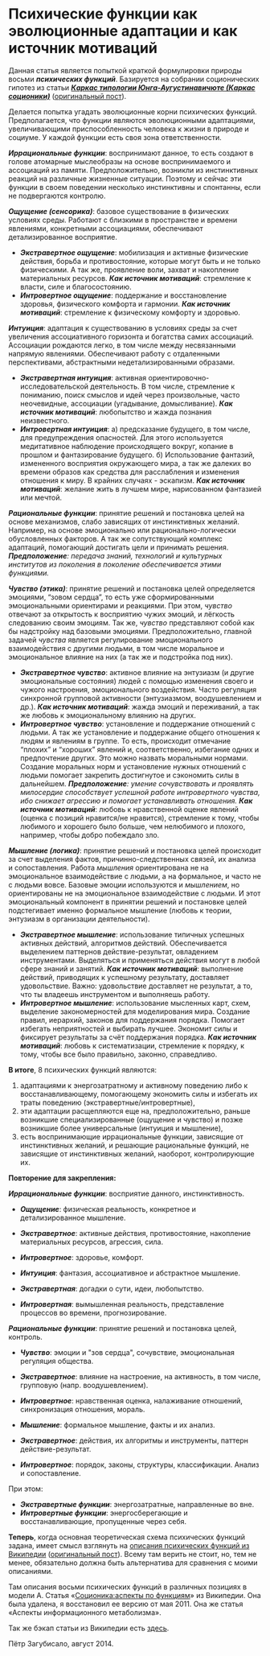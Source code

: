 # Психические функции как эволюционные адаптации и как источник мотиваций

Данная статья является попыткой краткой формулировки природы восьми **_психических функций_**. Базируется на собрании соционических гипотез из статьи **_[Каркас типологии Юнга-Аугустинавичюте (Каркас соционики)](../)_** ([оригинальный пост](http://kiwi0fruit.tumblr.com/post/36128399399)).

Делается попытка угадать эволюционные корни психических функций. Предполагается, что функции являются эволюционными адаптациями, увеличивающими приспособленность человека к жизни в природе и социуме. У каждой функции есть своя зона ответственности.

**_Иррациональные функции_**: воспринимают данное, то есть создают в голове атомарные мыслеобразы на основе воспринимаемого и ассоциаций из памяти. Предположительно, возникли из инстинктивных реакций на различные жизненные ситуации. Поэтому и сейчас эти функции в своем поведении несколько инстинктивны и спонтанны, если не подвергаются контролю.

**_Ощущение (сенсорика)_**: базовое существование в физических условиях среды. Работают с близкими в пространстве и времени явлениями, конкретными ассоциациями, обеспечивают детализированное восприятие.

* **_Экстравертное ощущение_**: мобилизация и активные физические действия, борьба и противостояние, которые могут быть и не только физическими. А так же, проявление воли, захват и накопление материальных ресурсов. **_Как источник мотиваций_**: стремление к власти, силе и благосостоянию.
* **_Интровертное ощущение_**: поддержание и восстановление здоровья, физического комфорта и гармонии. **_Как источник мотиваций_**: стремление к физическому комфорту и здоровью.

**_Интуиция_**: адаптация к существованию в условиях среды за счет увеличения ассоциативного горизонта и богатства самих ассоциаций. Ассоциации рождаются легко, в том числе между несвязанными напрямую явлениями. Обеспечивают работу с отдаленными перспективами, абстрактными недетализированными образами.

* **_Экстравертная интуиция_**: активная ориентировочно-исследовательской деятельность. В том числе, стремление к пониманию, поиск смыслов и идей через произвольные, часто неочевидные, ассоциации (угадывание, домысливание). **_Как источник мотиваций_**: любопытство и жажда познания неизвестного.
* **_Интровертная интуиция_**: а) предсказание будущего, в том числе, для предупреждения опасностей. Для этого используется медитативное наблюдение происходящего вокруг, копание в прошлом и фантазирование будущего. б) Использование фантазий, измененного восприятия окружающего мира, а так же далеких во времени образов как средства для расслабления и изменения отношения к миру. В крайних случаях - эскапизм. **_Как источник мотиваций_**: желание жить в лучшем мире, нарисованном фантазией или мечтой.

**_Рациональные функции_**: принятие решений и постановка целей на основе механизмов, слабо зависящих от инстинктивных желаний. Например, на основе эмоционально или рационально-логически обусловленных факторов. А так же сопутствующий комплекс адаптаций, помогающий достигать цели и принимать решения. _**Предположение**: передача знаний, технологий и культурных институтов из поколения в поколение обеспечивается этими функциями._

**_Чувство (этика)_**: принятие решений и постановка целей определяется эмоциями, “зовом сердца”, то есть уже сформированными эмоциональными ориентирами и реакциями. При этом, _чувство_ отвечают за открытость к восприятию чужих эмоций, и лёгкость следованию своим эмоциям. Так же, _чувство_ представляют собой как бы надстройку над базовыми эмоциями. Предположительно, главной задачей _чувства_ является регулирование эмоционального взаимодействия с другими людьми, в том числе моральное и эмоциональное влияние на них (а так же и подстройка под них).

* **_Экстравертное чувство_**: активное влияние на энтузиазм (и другие эмоциональные состояния) людей с помощью изменения своего и чужого настроения, эмоционального воздействия. Часто регуляция синхронной групповой активности (энтузиазмом, воодушевлением и др.). **_Как источник мотиваций_**: жажда эмоций и переживаний, а так же любовь к эмоциональному влиянию на других.
* **_Интровертное чувство_**: установление и поддержание отношений с людьми. А так же установление и поддержание общего отношения к людям и явлениям в группе. То есть, происходит отмечание “плохих” и “хороших” явлений и, соответственно, избегание одних и предпочтение других. Это можно назвать моральными нормами. Создание моральных норм и установление нужных отношений с людьми помогает закрепить достигнутое и сэкономить силы в дальнейшем. _**Предположение**: умение сочувствовать и проявлять милосердие способствует успешной работе интровертного чувства, ибо снижает агрессию и помогает устанавливать отношения._ **_Как источник мотиваций_**: любовь к нравственной оценке явлений (оценка с позиций нравится/не нравится), стремление к тому, чтобы любимого и хорошего было больше, чем нелюбимого и плохого, например, чтобы добро побеждало зло.

**_Мышление (логика)_**: принятие решений и постановка целей происходит за счет выделения фактов, причинно-следственных связей, их анализа и сопоставления. Работа _мышления_ ориентирована не на эмоциональное взаимодействие с людьми, а на формальное, и часто не с людьми вовсе. Базовые эмоции используются и _мышлением_, но ориентированы не на эмоциональное взаимодействие с людьми. И этот эмоциональный компонент в принятии решений и постановке целей подстегивает именно формальное мышление (любовь к теории, энтузиазм в организации деятельности).

* **_Экстравертное мышление_**: использование типичных успешных активных действий, алгоритмов действий. Обеспечивается выделением паттернов действие-результат, овладением инструментами. Выделяться и применяться действия могут в любой сфере знаний и занятий. **_Как источник мотиваций_**: выполнение действий, приводящих к успешному результату, доставляет удовольствие. Важно: удовольствие доставляет не результат, а то, что ты владеешь инструментом и выполняешь работу.
* **_Интровертное мышление_**: использование мысленных карт, схем, выделение закономерностей для моделирования мира. Создание правил, иерархий, законов для поддержания порядка. Помогает избегать неприятностей и выбирать лучшее. Экономит силы и фиксирует результаты за счёт поддержания порядка. **_Как источник мотиваций_**: любовь к систематизации, стремление к порядку, к тому, чтобы все было правильно, законно, справедливо.

**В итоге**, 8 психических функций являются:

1. адаптациями к энергозатратному и активному поведению либо к восстанавливающему, помогающему экономить силы и избегать их траты поведению (экстравертные/интровертные),
2. эти адаптации расщепляются еще на, предположительно, раньше возникшие специализированные (ощущение и чувство) и позже возникшие более универсальные (интуиция и мышление),
3. есть воспринимающие иррациональные функции, зависящие от инстинктивных желаний, и решающие рациональные функций, не зависящие от инстинктивных желаний, наоборот, контролирующие их.

**Повторение для закрепления:**

_**Иррациональные функции**_: восприятие данного, инстинктивность.

* _**Ощущение**_: физическая реальность, конкретное и детализированное мышление.
* _**Экстравертное**_: активные действия, противостояние, накопление материальных ресурсов, агрессия, сила.
* _**Интровертное**_: здоровье, комфорт.

* _**Интуиция**_: фантазия, ассоциативное и абстрактное мышление.
* _**Экстравертная**_: догадки о сути, идеи, любопытство.
* _**Интровертная**_: вымышленная реальность, представление процессов во времени, прогнозирование.

_**Рациональные функции**_: принятие решений и постановка целей, контроль.

* _**Чувство**_: эмоции и "зов сердца", сочувствие, эмоциональная регуляция общества.
* _**Экстравертное**_: влияние на настроение, на активность, в том числе, групповую (напр. воодушевлением).
* _**Интровертное**_: нравственная оценка, налаживание отношений, синхронизация отношения, мораль.

* _**Мышление**_: формальное мышление, факты и их анализ.
* _**Экстравертное**_: действия, их алгоритмы и инструменты, паттерн действие-результат.
* _**Интровертное**_: порядок, законы, структуры, классификации. Анализ и сопоставление.

При этом:

* _**Экстравертные функции**_: энергозатратные, направленные во вне.
* _**Интровертные функции**_: энергосберегающие и восстанавливающие, пропущенные через себя.

**Теперь**, когда основная теоретическая схема психических функций задана, имеет смысл взглянуть на [описания психических функций из Википедии](http://kiwi0fruit.tumblr.com/functions) ([оригинальный пост](http://kiwi0fruit.tumblr.com/post/57594360708)). Всему там верить не стоит, но, тем не менее, обязательно должна быть альтернатива для сравнения с моими описаниями.

Там описания восьми психических функций в различных позициях в модели А. Статья «[Соционика:аспекты по функциям](http://ru.wikipedia.org/wiki/%D0%A1%D0%BE%D1%86%D0%B8%D0%BE%D0%BD%D0%B8%D0%BA%D0%B0:%D0%B0%D1%81%D0%BF%D0%B5%D0%BA%D1%82%D1%8B_%D0%BF%D0%BE_%D1%84%D1%83%D0%BD%D0%BA%D1%86%D0%B8%D1%8F%D0%BC)» из Википедии. Она была удалена, я восстановил ее версию от мая 2011. Она же статья «Аспекты информационного метаболизма».

Так же бэкап статьи из Википедии есть [здесь](https://github.com/kiwi0fruit/misc/blob/master/src/socionics-rus/functions_from_wikipedia.html).

Пётр Загубисало, август 2014.
